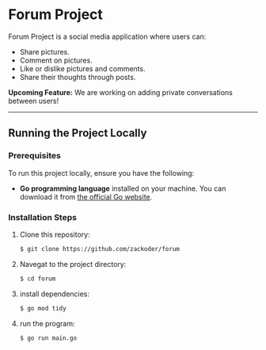 # Forum Project

Forum Project is a social media application where users can:
- Share pictures.
- Comment on pictures.
- Like or dislike pictures and comments.
- Share their thoughts through posts.

**Upcoming Feature:** 
We are working on adding private conversations between users!

---

## Running the Project Locally

### Prerequisites
To run this project locally, ensure you have the following:
- **Go programming language** installed on your machine. You can download it from [the official Go website](https://go.dev/).

### Installation Steps
1. Clone this repository:

    ```bash
    $ git clone https://github.com/zackoder/forum
    ```

2. Navegat to the project directory:

    ```bash
    $ cd forum
    ```

3. install dependencies:
    ```bash
    $ go mod tidy
    ```

4. run the program:

    ```bash
    $ go run main.go
    ```